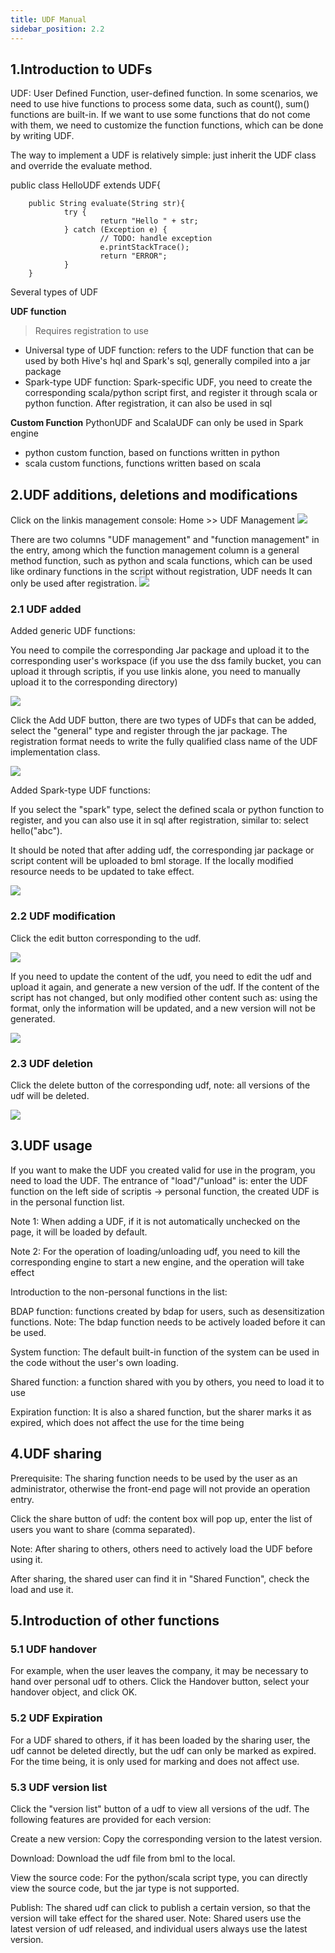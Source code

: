 ```yaml
---
title: UDF Manual
sidebar_position: 2.2
---
```


## 1.Introduction to UDFs
UDF: User Defined Function, user-defined function. In some scenarios, we need to use hive functions to process some data, such as count(), sum() functions are built-in. If we want to use some functions that do not come with them, we need to customize the function functions, which can be done by writing UDF.

The way to implement a UDF is relatively simple: just inherit the UDF class and override the evaluate method.


public class HelloUDF extends UDF{

        public String evaluate(String str){
                try {
                        return "Hello " + str;
                } catch (Exception e) {
                        // TODO: handle exception
                        e.printStackTrace();
                        return "ERROR";
                }
        }

Several types of UDF

**UDF function**
>Requires registration to use

- Universal type of UDF function: refers to the UDF function that can be used by both Hive's hql and Spark's sql, generally compiled into a jar package
- Spark-type UDF function: Spark-specific UDF, you need to create the corresponding scala/python script first, and register it through scala or python function. After registration, it can also be used in sql

**Custom Function**
PythonUDF and ScalaUDF can only be used in Spark engine

- python custom function, based on functions written in python
- scala custom functions, functions written based on scala


## 2.UDF additions, deletions and modifications
Click on the linkis management console: Home >> UDF Management
![](/Images/udf/udf_01.png)


There are two columns "UDF management" and "function management" in the entry, among which the function management column is a general method function, such as python and scala functions, which can be used like ordinary functions in the script without registration, UDF needs It can only be used after registration.
![](/Images/udf/udf_02.png)


### 2.1 UDF added
Added generic UDF functions:

You need to compile the corresponding Jar package and upload it to the corresponding user's workspace (if you use the dss family bucket, you can upload it through scriptis, if you use linkis alone, you need to manually upload it to the corresponding directory)

![](/Images/udf/udf_09.png)

Click the Add UDF button, there are two types of UDFs that can be added, select the "general" type and register through the jar package. The registration format needs to write the fully qualified class name of the UDF implementation class.

![](/Images/udf/udf_03.png)

Added Spark-type UDF functions:

If you select the "spark" type, select the defined scala or python function to register, and you can also use it in sql after registration, similar to: select hello("abc").

It should be noted that after adding udf, the corresponding jar package or script content will be uploaded to bml storage. If the locally modified resource needs to be updated to take effect.

![](/Images/udf/udf_04.png)

### 2.2 UDF modification

Click the edit button corresponding to the udf.

![](/Images/udf/udf_05.png)


If you need to update the content of the udf, you need to edit the udf and upload it again, and generate a new version of the udf. If the content of the script has not changed, but only modified other content such as: using the format, only the information will be updated, and a new version will not be generated.

![](/Images/udf/udf_06.png)

### 2.3 UDF deletion

Click the delete button of the corresponding udf, note: all versions of the udf will be deleted.

![](/Images/udf/udf_07.png)

## 3.UDF usage
If you want to make the UDF you created valid for use in the program, you need to load the UDF. The entrance of "load"/"unload" is: enter the UDF function on the left side of scriptis -> personal function, the created UDF is in the personal function list.

Note 1: When adding a UDF, if it is not automatically unchecked on the page, it will be loaded by default.

Note 2: For the operation of loading/unloading udf, you need to kill the corresponding engine to start a new engine, and the operation will take effect

Introduction to the non-personal functions in the list:

BDAP function: functions created by bdap for users, such as desensitization functions. Note: The bdap function needs to be actively loaded before it can be used.

System function: The default built-in function of the system can be used in the code without the user's own loading.

Shared function: a function shared with you by others, you need to load it to use

Expiration function: It is also a shared function, but the sharer marks it as expired, which does not affect the use for the time being



## 4.UDF sharing
Prerequisite: The sharing function needs to be used by the user as an administrator, otherwise the front-end page will not provide an operation entry.

Click the share button of udf: the content box will pop up, enter the list of users you want to share (comma separated).

Note: After sharing to others, others need to actively load the UDF before using it.



After sharing, the shared user can find it in "Shared Function", check the load and use it.

## 5.Introduction of other functions
### 5.1 UDF handover

For example, when the user leaves the company, it may be necessary to hand over personal udf to others. Click the Handover button, select your handover object, and click OK.



### 5.2 UDF Expiration

For a UDF shared to others, if it has been loaded by the sharing user, the udf cannot be deleted directly, but the udf can only be marked as expired. For the time being, it is only used for marking and does not affect use.

### 5.3 UDF version list

Click the "version list" button of a udf to view all versions of the udf. The following features are provided for each version:

Create a new version: Copy the corresponding version to the latest version.

Download: Download the udf file from bml to the local.

View the source code: For the python/scala script type, you can directly view the source code, but the jar type is not supported.

Publish: The shared udf can click to publish a certain version, so that the version will take effect for the shared user. Note: Shared users use the latest version of udf released, and individual users always use the latest version.